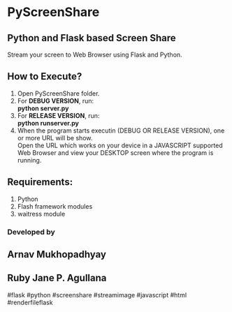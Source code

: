 # PyScreenShare  
## Python and Flask based Screen Share  
  
  
  Stream your screen to Web Browser using Flask and Python.  
  
## How to Execute?  
1. Open PyScreenShare folder.  
2. For **DEBUG VERSION**, run:  
**python server.py**   
3. For **RELEASE VERSION**, run:  
**python runserver.py**  
4. When the program starts executin (DEBUG OR RELEASE VERSION), one or more URL will be show.  
Open the URL which works on your device in a JAVASCRIPT supported Web Browser and view your DESKTOP screen where the program is running.
  
## Requirements:  
1. Python  
2. Flash framework modules  
3. waitress module  
  
  
### Developed by  
## Arnav Mukhopadhyay  
## Ruby Jane P. Agullana  
  
  
#flask #python #screenshare #streamimage #javascript #html #renderfileflask  
  
  
  
